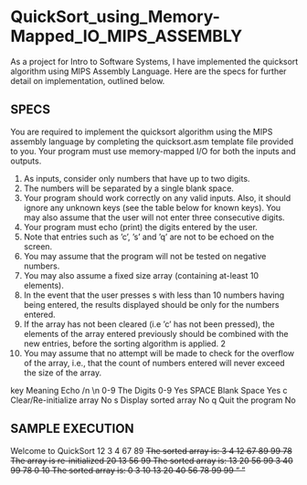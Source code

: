 # QuickSort_using_Memory-Mapped_IO_MIPS_ASSEMBLY

As a project for Intro to Software Systems, I have implemented the quicksort algorithm using MIPS Assembly Language. Here are the specs for further detail on implementation, outlined below.


SPECS
------

You are required to implement the quicksort algorithm using the MIPS assembly language by completing the quicksort.asm template file provided to you. Your program must use memory-mapped I/O for both the inputs and outputs.

1. As inputs, consider only numbers that have up to two digits.
2. The numbers will be separated by a single blank space.
3. Your program should work correctly on any valid inputs. Also, it should ignore any unknown keys (see the table below for known keys). You may also assume that the user will not enter three consecutive digits.
4. Your program must echo (print) the digits entered by the user.
5. Note that entries such as ’c’, ’s’ and ’q’ are not to be echoed on the screen.
6. You may assume that the program will not be tested on negative numbers.
7. You may also assume a fixed size array (containing at-least 10 elements).
8. In the event that the user presses s with less than 10 numbers having being entered, the results displayed should be only for the numbers entered.
9. If the array has not been cleared (i.e ’c’ has not been pressed), the elements of the array entered previously should be combined with the new entries, before the sorting algorithm is applied.
2
10. You may assume that no attempt will be made to check for the overflow of the array, i.e., that the count of numbers entered will never exceed the size of the array.

key      Meaning                     Echo /n \n
0-9      The Digits 0-9              Yes
SPACE    Blank Space                 Yes
c        Clear/Re-initialize array    No
s        Display sorted array         No
q        Quit the program             No

SAMPLE EXECUTION
----------------

  Welcome to QuickSort
  12 3 4 67 89 <s>
  The sorted array is: 3 4 12 67 89
  99 78 <c>
  The array is re-initialized
  20 13 56 99 <s>
  The sorted array is: 13 20 56 99
  3 40 99 78 0 10 <s>
  The sorted array is: 0 3 10 13 20 40 56 78 99 99
  <q>
  <program ends>


